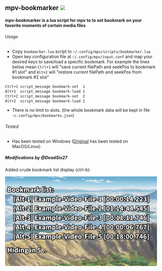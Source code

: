 ## mpv-bookmarker <img src="https://cloud.githubusercontent.com/assets/8236909/9288343/8b64fb36-434a-11e5-980c-bd2cf67cb0a2.jpg" width="30">
#### mpv-bookmarker is a lua script for mpv to to set bookmark on your favorite moments of certain media files 

###### Usage
* Copy `bookmarker.lua` script to `~/.config/mpv/scripts/bookmarker.lua`
* Open key configuration file at `~/.config/mpv/input.conf` and 
  map your desired keys to save/load a specific bookmark. For example the lines below mean `Ctrl+1` will "save current filePath and seekPos to bookmark #1 slot" and `Alt+2` will "restore current filePath and seekPos from bookmark #2 slot"  
```    
Ctrl+1 script_message bookmark-set  1
Alt+1  script_message bookmark-load 1
Ctrl+2 script_message bookmark-set  2
Alt+2  script_message bookmark-load 2
```
* There is no limit to slots. (the whole bookmark data will be kept in file `~/.config/mpv/bookmarks.json`)

###### Tested
* Has been tested on Windows ([Original](https://github.com/nimatrueway/mpv-bookmark-lua-script) has been tested on MacOS/Linux)

##### Modifications by @DeadSix27

Added crude bookmark list display (ctrl-b):

![BookmarklistScreenshot](bookmarklistscreenshot.png?raw=true "BookmarklistScreenshot")